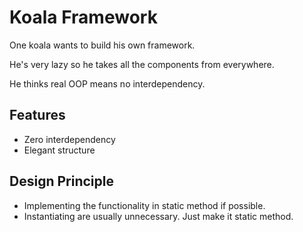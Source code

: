 # Koala Framework
One koala wants to build his own framework.

He's very lazy so he takes all the components from everywhere.

He thinks real OOP means no interdependency.

## Features
* Zero interdependency
* Elegant structure

## Design Principle
* Implementing the functionality in static method if possible.
* Instantiating are usually unnecessary. Just make it static method.
